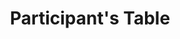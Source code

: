 ---
layout   : blocks/page-component
component: editors/participants-table.html
title    : Participant's Table
---